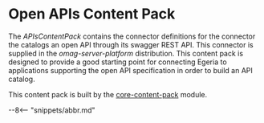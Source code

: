 <!-- SPDX-License-Identifier: CC-BY-4.0 -->
<!-- Copyright Contributors to the Egeria project. -->

# Open APIs Content Pack

The *APIsContentPack* contains the connector definitions for the connector the catalogs an open API through its swagger REST API.  This connector is supplied in the *omag-server-platform* distribution. This content pack is designed to provide a good starting point for connecting Egeria to applications supporting the open API specification in order to build an API catalog.

This content pack is built by the [core-content-pack](https://github.com/odpi/egeria/tree/main/open-metadata-resources/open-metadata-archives/) module.

--8<-- "snippets/abbr.md"